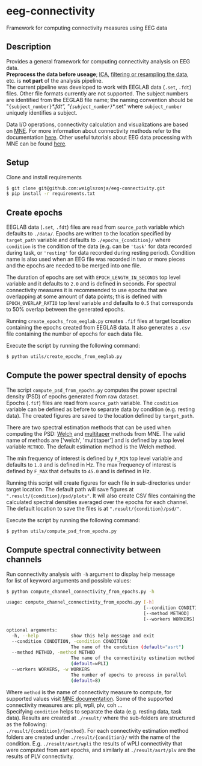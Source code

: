 # eeg-connectivity
Framework for computing connectivity measures using EEG data

## Description
Provides a general framework for computing connectivity analysis on EEG data.  
**Preprocess the data before useage**; 
[ICA](https://mne.tools/stable/auto_examples/preprocessing/plot_run_ica.html?highlight=ica%20epochs), 
[filtering or resampling the data](https://mne.tools/stable/auto_tutorials/preprocessing/plot_30_filtering_resampling.html#sphx-glr-auto-tutorials-preprocessing-plot-30-filtering-resampling-py),
etc.  is **not part** of the analysis pipeline.   
The current pipeline was developed to work with 
EEGLAB data (`.set`, `.fdt`) files. 
Other file formats currently are not supported. 
The subject numbers are identified from the EEGLAB file name;
the naming convention should be "`{subject_number}`_*.fdt", 
"`{subject_number}`_*.set" where `subject_number` uniquely identifies a subject.
  
Data I/O operations, connectivity calculation and visualizations are based on
[MNE](https://mne.tools/stable/index.html). For more information about 
connectivity methods refer to the documentation [here](https://mne.tools/dev/generated/mne.connectivity.spectral_connectivity.html).
Other useful tutorials about EEG data processing with MNE can be found 
[here](https://mne.tools/stable/auto_tutorials/intro/plot_10_overview.html#sphx-glr-auto-tutorials-intro-plot-10-overview-py).
## Setup
Clone and install requirements

```bash
$ git clone git@github.com:weiglszonja/eeg-connectivity.git
$ pip install -r requirements.txt
```

## Create epochs
EEGLAB data (`.set`, `.fdt`) files are read from `source_path` variable 
which defaults to `./data/`. Epochs are written to the location specified by
`target_path` variable and defaults to `./epochs_{condition}/` where 
`condition` is the condition of the data  (e.g. can be `'task'` for data recorded 
during task, or `'resting'` for data recorded during resting period).
Condition name is also used when an EEG file was recorded in two or more pieces
and the epochs are needed to be merged into one file. 

The duration of epochs are set with `EPOCH_LENGTH_IN_SECONDS` top level 
variable and it defaults to `2.0` and is defined in seconds. 
For spectral connectivity measures it is recommended to use epochs that are 
overlapping at some amount of data points; 
this is defined with `EPOCH_OVERLAP_RATIO` top level variable and defaults to
 `0.5` that corresponds to 50% overlap between the generated epochs.

Running `create_epochs_from_eeglab.py` creates `.fif` files at target location
containing the epochs created from EEGLAB data. It also generates a `.csv` file 
containing the number of epochs for each data file. 

Execute the script by running the following command:
```bash
$ python utils/create_epochs_from_eeglab.py
```

## Compute the power spectral density of epochs
The script `compute_psd_from_epochs.py` computes the power spectral density 
(PSD) of epochs generated from raw dataset.  
Epochs (`.fif`) files are read from `source_path` variable. The `condition`
variable can be defined as before to separate data by condition (e.g. resting data).
The created figures are saved to the location defined by `target_path`.  

There are two spectral estimation methods that can be used when computing the 
PSD: [Welch](https://mne.tools/stable/generated/mne.time_frequency.psd_welch.html) 
and [multitaper](https://mne.tools/stable/generated/mne.time_frequency.psd_multitaper.html) 
methods from MNE. The valid name of methods are ['welch', 'multitaper'] and is
defined by a top level variable `METHOD`. The default estimation method is the
Welch method.

The min frequency of interest is defined by `F_MIN` top level
variable and defaults to `1.0` and is defined in Hz. The max frequency of 
interest is defined by `F_MAX` that defaults to `45.0` and is defined in Hz.  

Running this script will create figures for each file in sub-directories 
under target location. The default path will save figures at 
`".result/{condition}/psd/plots"`. It will also create CSV files containing 
the calculated spectral densities averaged over the epochs for each channel.
The default location to save the files is at `".result/{condition}/psd/"`.

Execute the script by running the following command:
```bash
$ python utils/compute_psd_from_epochs.py
```

## Compute spectral connectivity between channels
Run connectivity analysis with `-h` argument to display help message   
for list of keyword arguments and possible values:
```bash
$ python compute_channel_connectivity_from_epochs.py -h

usage: compute_channel_connectivity_from_epochs.py [-h]
                                                   [--condition CONDITION]
                                                   [--method METHOD]
                                                   [--workers WORKERS]

optional arguments:
  -h, --help            show this help message and exit
  --condition CONDITION, -condition CONDITION
                        The name of the condition (default="asrt")
  --method METHOD, -method METHOD
                        The name of the connectivity estimation method
                        (default=wPLI)
  --workers WORKERS, -w WORKERS
                        The number of epochs to process in parallel
                        (default=8)
```
Where `method` is the name of connectivity measure to compute, 
for supported values visit [MNE documentation](https://mne.tools/dev/generated/mne.connectivity.spectral_connectivity.html).
Some of the supported connectivity measures are: pli, wpli, plv, coh ...  
Specifying `condition` helps to separate the data (e.g. resting data, task data).
Results are created at `./result/` where the sub-folders are structured as the following:  
`./result/{condition}/{method}`. For each connectivity estimation method 
folders are created under `./result/{condition}/` with the name of the condition.
E.g. `./result/asrt/wpli` the results of wPLI connectivity that were computed 
from asrt epochs, and similarly at `./result/asrt/plv` are the results of PLV connectivity. 